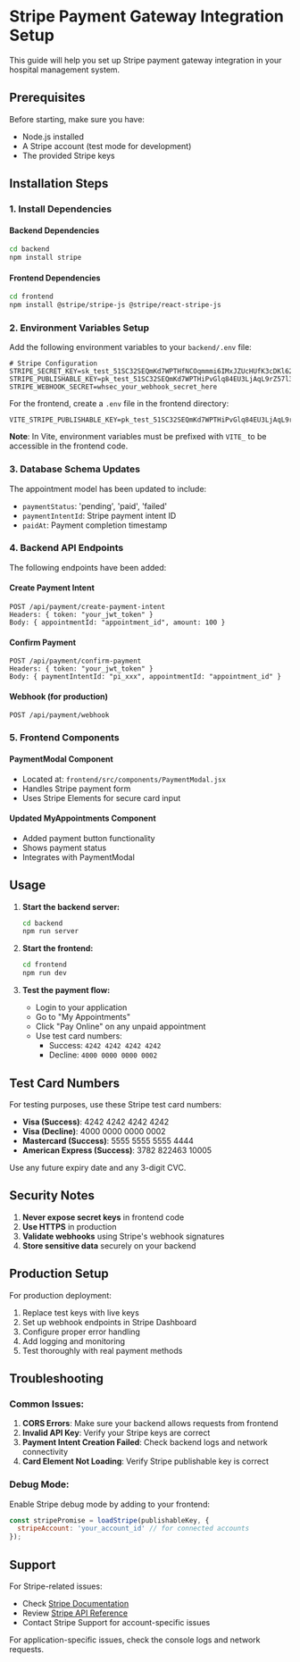 # Stripe Payment Gateway Integration Setup

This guide will help you set up Stripe payment gateway integration in your hospital management system.

## Prerequisites

Before starting, make sure you have:
- Node.js installed
- A Stripe account (test mode for development)
- The provided Stripe keys

## Installation Steps

### 1. Install Dependencies

#### Backend Dependencies
```bash
cd backend
npm install stripe
```

#### Frontend Dependencies
```bash
cd frontend
npm install @stripe/stripe-js @stripe/react-stripe-js
```

### 2. Environment Variables Setup

Add the following environment variables to your `backend/.env` file:

```env
# Stripe Configuration
STRIPE_SECRET_KEY=sk_test_51SC32SEQmKd7WPTHfNCOqmmmi6IMxJZUcHUfK3cDKl62BJNXt3WfPuZmrmfT9YR57CnLQdrnOnA3SC0YZrciXYbO006Y7M8pLU
STRIPE_PUBLISHABLE_KEY=pk_test_51SC32SEQmKd7WPTHiPvGlq84EU3LjAqL9rZ57l374FCC6IqzNQGdxFpOYTvgydH2RH15IMI5l6DRLYZZMHKHtygA00HBI4hEzN
STRIPE_WEBHOOK_SECRET=whsec_your_webhook_secret_here
```

For the frontend, create a `.env` file in the frontend directory:
```env
VITE_STRIPE_PUBLISHABLE_KEY=pk_test_51SC32SEQmKd7WPTHiPvGlq84EU3LjAqL9rZ57l374FCC6IqzNQGdxFpOYTvgydH2RH15IMI5l6DRLYZZMHKHtygA00HBI4hEzN
```

**Note**: In Vite, environment variables must be prefixed with `VITE_` to be accessible in the frontend code.

### 3. Database Schema Updates

The appointment model has been updated to include:
- `paymentStatus`: 'pending', 'paid', 'failed'
- `paymentIntentId`: Stripe payment intent ID
- `paidAt`: Payment completion timestamp

### 4. Backend API Endpoints

The following endpoints have been added:

#### Create Payment Intent
```
POST /api/payment/create-payment-intent
Headers: { token: "your_jwt_token" }
Body: { appointmentId: "appointment_id", amount: 100 }
```

#### Confirm Payment
```
POST /api/payment/confirm-payment
Headers: { token: "your_jwt_token" }
Body: { paymentIntentId: "pi_xxx", appointmentId: "appointment_id" }
```

#### Webhook (for production)
```
POST /api/payment/webhook
```

### 5. Frontend Components

#### PaymentModal Component
- Located at: `frontend/src/components/PaymentModal.jsx`
- Handles Stripe payment form
- Uses Stripe Elements for secure card input

#### Updated MyAppointments Component
- Added payment button functionality
- Shows payment status
- Integrates with PaymentModal

## Usage

1. **Start the backend server:**
   ```bash
   cd backend
   npm run server
   ```

2. **Start the frontend:**
   ```bash
   cd frontend
   npm run dev
   ```

3. **Test the payment flow:**
   - Login to your application
   - Go to "My Appointments"
   - Click "Pay Online" on any unpaid appointment
   - Use test card numbers:
     - Success: `4242 4242 4242 4242`
     - Decline: `4000 0000 0000 0002`

## Test Card Numbers

For testing purposes, use these Stripe test card numbers:

- **Visa (Success)**: 4242 4242 4242 4242
- **Visa (Decline)**: 4000 0000 0000 0002
- **Mastercard (Success)**: 5555 5555 5555 4444
- **American Express (Success)**: 3782 822463 10005

Use any future expiry date and any 3-digit CVC.

## Security Notes

1. **Never expose secret keys** in frontend code
2. **Use HTTPS** in production
3. **Validate webhooks** using Stripe's webhook signatures
4. **Store sensitive data** securely on your backend

## Production Setup

For production deployment:

1. Replace test keys with live keys
2. Set up webhook endpoints in Stripe Dashboard
3. Configure proper error handling
4. Add logging and monitoring
5. Test thoroughly with real payment methods

## Troubleshooting

### Common Issues:

1. **CORS Errors**: Make sure your backend allows requests from frontend
2. **Invalid API Key**: Verify your Stripe keys are correct
3. **Payment Intent Creation Failed**: Check backend logs and network connectivity
4. **Card Element Not Loading**: Verify Stripe publishable key is correct

### Debug Mode:

Enable Stripe debug mode by adding to your frontend:
```javascript
const stripePromise = loadStripe(publishableKey, {
  stripeAccount: 'your_account_id' // for connected accounts
});
```

## Support

For Stripe-related issues:
- Check [Stripe Documentation](https://stripe.com/docs)
- Review [Stripe API Reference](https://stripe.com/docs/api)
- Contact Stripe Support for account-specific issues

For application-specific issues, check the console logs and network requests.
